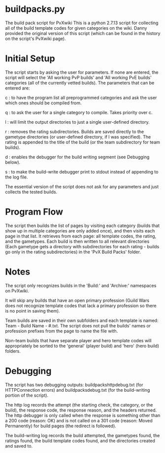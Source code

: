 # buildpacks.py
The build pack script for PvXwiki
This is a python 2.7.13 script for collecting all of the build template codes for given categories on the wiki.
Danny provided the original version of this script (which can be found in the history on the script's PvXwiki page).

# Initial Setup
The script starts by asking the user for parameters. If none are entered, the script will select the 'All working PvP builds' and 'All working PvE builds' categories (all of the currently vetted builds). The parameters that can be entered are:

c : to have the program list all preprogrammed categories and ask the user which ones should be compiled from.

q : to ask the user for a single category to compile. Takes priority over c.

l : will limit the output directories to just a single user-defined directory.

r : removes the rating subdirectories. Builds are saved directly to the gametype directories (or user-defined directory, if l was specified). The rating is appended to the title of the build (or the team subdirectory for team builds).

d : enables the debugger for the build writing segment (see Debugging below). 

s : to make the build-write debugger print to stdout instead of appending to the log file.

The essential version of the script does not ask for any parameters and just collects the tested builds.

# Program Flow
The script then builds the list of pages by visiting each category (builds that show up in multiple categories are only added once), and then visits each page in that list. It retrieves from each page: all template codes, the rating, and the gametypes. Each build is then written to all relevant directories (Each gametype gets a directory with subdirectories for each rating - builds go only in the rating subdirectories) in the 'PvX Build Packs' folder.

# Notes
The script only recognizes builds in the 'Build:' and 'Archive:' namespaces on PvXwiki.

It will skip any builds that have an open primary profession (Guild Wars does not recognize template codes that lack a primary profession so there is no point in saving them).

Team builds are saved in their own subfolders and each template is named: Team - Build Name - #.txt. The script does not pull the builds' names or profession prefixes from the page to name the file with.

Non-team builds that have separate player and hero template codes will appropriately be sorted to the 'general' (player build) and 'hero' (hero build) folders.

# Debugging
The script has two debugging outputs: buildpackshttpdebug.txt (for HTTPConnection errors) and buildpacksdebug.txt (for the build-writing portion of the script).

The http log records the attempt (the starting check, the category, or the build), the response code, the response reason, and the headers returned. The http debugger is only called when the response is something other than a 200 code (reason: OK) and is not called on a 301 code (reason: Moved Permanently) for build pages (the redirect is followed).

The build-writing log records the build attempted, the gametypes found, the ratings found, the build template codes found, and the directories created and saved to.
